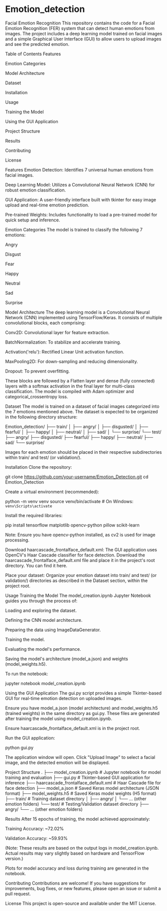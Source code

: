 # Emotion_detection
Facial Emotion Recognition
This repository contains the code for a Facial Emotion Recognition (FER) system that can detect human emotions from images. The project includes a deep learning model trained on facial images and a simple Graphical User Interface (GUI) to allow users to upload images and see the predicted emotion.

Table of Contents
Features

Emotion Categories

Model Architecture

Dataset

Installation

Usage

Training the Model

Using the GUI Application

Project Structure

Results

Contributing

License

Features
Emotion Detection: Identifies 7 universal human emotions from facial images.

Deep Learning Model: Utilizes a Convolutional Neural Network (CNN) for robust emotion classification.

GUI Application: A user-friendly interface built with tkinter for easy image upload and real-time emotion prediction.

Pre-trained Weights: Includes functionality to load a pre-trained model for quick setup and inference.

Emotion Categories
The model is trained to classify the following 7 emotions:

Angry

Disgust

Fear

Happy

Neutral

Sad

Surprise

Model Architecture
The deep learning model is a Convolutional Neural Network (CNN) implemented using TensorFlow/Keras. It consists of multiple convolutional blocks, each comprising:

Conv2D: Convolutional layer for feature extraction.

BatchNormalization: To stabilize and accelerate training.

Activation('relu'): Rectified Linear Unit activation function.

MaxPooling2D: For down-sampling and reducing dimensionality.

Dropout: To prevent overfitting.

These blocks are followed by a Flatten layer and dense (fully connected) layers with a softmax activation in the final layer for multi-class classification. The model is compiled with Adam optimizer and categorical_crossentropy loss.

Dataset
The model is trained on a dataset of facial images categorized into the 7 emotions mentioned above. The dataset is expected to be organized in the following directory structure:

Emotion_detection/
├── train/
│   ├── angry/
│   ├── disgusted/
│   ├── fearful/
│   ├── happy/
│   ├── neutral/
│   ├── sad/
│   └── surprise/
└── test/
    ├── angry/
    ├── disgusted/
    ├── fearful/
    ├── happy/
    ├── neutral/
    ├── sad/
    └── surprise/

Images for each emotion should be placed in their respective subdirectories within train/ and test/ (or validation/).

Installation
Clone the repository:

git clone https://github.com/your-username/Emotion_Detection.git
cd Emotion_Detection

Create a virtual environment (recommended):

python -m venv venv
source venv/bin/activate  # On Windows: `venv\Scripts\activate`

Install the required libraries:

pip install tensorflow matplotlib opencv-python pillow scikit-learn

Note: Ensure you have opencv-python installed, as cv2 is used for image processing.

Download haarcascade_frontalface_default.xml:
The GUI application uses OpenCV's Haar Cascade classifier for face detection. Download the haarcascade_frontalface_default.xml file and place it in the project's root directory. You can find it here.

Place your dataset:
Organize your emotion dataset into train/ and test/ (or validation/) directories as described in the Dataset section, within the project root.

Usage
Training the Model
The model_creation.ipynb Jupyter Notebook guides you through the process of:

Loading and exploring the dataset.

Defining the CNN model architecture.

Preparing the data using ImageDataGenerator.

Training the model.

Evaluating the model's performance.

Saving the model's architecture (model_a.json) and weights (model_weights.h5).

To run the notebook:

jupyter notebook model_creation.ipynb

Using the GUI Application
The gui.py script provides a simple Tkinter-based GUI for real-time emotion detection on uploaded images.

Ensure you have model_a.json (model architecture) and model_weights.h5 (trained weights) in the same directory as gui.py. These files are generated after training the model using model_creation.ipynb.

Ensure haarcascade_frontalface_default.xml is in the project root.

Run the GUI application:

python gui.py

The application window will open. Click "Upload Image" to select a facial image, and the detected emotion will be displayed.

Project Structure
.
├── model_creation.ipynb    # Jupyter notebook for model training and evaluation
├── gui.py                  # Tkinter-based GUI application for inference
├── haarcascade_frontalface_default.xml # Haar Cascade file for face detection
├── model_a.json            # Saved Keras model architecture (JSON format)
├── model_weights.h5        # Saved Keras model weights (H5 format)
├── train/                  # Training dataset directory
│   ├── angry/
│   └── ... (other emotion folders)
└── test/                   # Testing/Validation dataset directory
    ├── angry/
    └── ... (other emotion folders)

Results
After 15 epochs of training, the model achieved approximately:

Training Accuracy: ~72.02%

Validation Accuracy: ~59.93%

(Note: These results are based on the output logs in model_creation.ipynb. Actual results may vary slightly based on hardware and TensorFlow version.)

Plots for model accuracy and loss during training are generated in the notebook.

Contributing
Contributions are welcome! If you have suggestions for improvements, bug fixes, or new features, please open an issue or submit a pull request.

License
This project is open-source and available under the MIT License.
